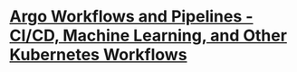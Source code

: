 # [Argo Workflows and Pipelines - CI/CD, Machine Learning, and Other Kubernetes Workflows](https://youtu.be/UMaivwrAyTA)

